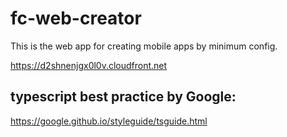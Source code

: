 # fc-web-creator
This is the web app for creating mobile apps by minimum config.

https://d2shnenjgx0l0v.cloudfront.net

## typescript best practice by Google:
https://google.github.io/styleguide/tsguide.html
